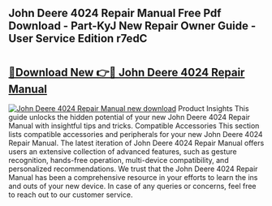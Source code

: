 ## John Deere 4024 Repair Manual Free Pdf Download - Part-KyJ New Repair Owner Guide - User Service Edition r7edC

# <h2><a href="http://bc86614.oget.top/?id=John+Deere+4024+Repair+Manual">🔗Download New 👉🔴 John Deere 4024 Repair Manual</a></h2>

[![John Deere 4024 Repair Manual new download](https://i.imgur.com/5g1atiW.png)](http://bc86614.oget.top/?id=John+Deere+4024+Repair+Manual)
Product Insights This guide unlocks the hidden potential of your new John Deere 4024 Repair Manual with insightful tips and tricks. Compatible Accessories This section lists compatible accessories and peripherals for your new John Deere 4024 Repair Manual. The latest iteration of John Deere 4024 Repair Manual offers users an extensive collection of advanced features, such as gesture recognition, hands-free operation, multi-device compatibility, and personalized recommendations. We trust that the John Deere 4024 Repair Manual has been a comprehensive resource in your efforts to learn the ins and outs of your new device. In case of any queries or concerns, feel free to reach out to our customer service.
